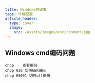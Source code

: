 ```yaml
---
title: Windows的破事
tags: 环境配置
article_header:
  type: cover
  image:
    src: /assets/images/environment.jpg
---
```


<!--more-->

## Windows cmd编码问题

```shell
chcp	查看编码
chcp 936 切换GBK编码
chcp 65001 切换utf编码
```

